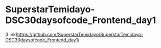 # SuperstarTemidayo-DSC30daysofcode_Frontend_day1
[Link]https://github.com/SuperstarTemidayo/SuperstarTemidayo-DSC30daysofcode_Frontend_day1/
